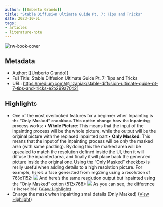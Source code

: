 ```yaml
---
author: [[Umberto Grando]]
title: "Stable Diffusion Ultimate Guide Pt. 7: Tips and Tricks"
date: 2023-10-01
tags: 
- articles
- literature-note
---
```

![rw-book-cover](https://miro.medium.com/v2/resize:fit:1200/1*zV-JIbliUh-TWHqxa-qcTA.png)

## Metadata
- Author: [[Umberto Grando]]
- Full Title: Stable Diffusion Ultimate Guide Pt. 7: Tips and Tricks
- URL: https://medium.com/@inzaniak/stable-diffusion-ultimate-guide-pt-7-tips-and-tricks-e2b299a70421

## Highlights
- One of the most overlooked features for a beginner when Inpainting is the “Only Masked” checkbox. This option change how the Inpainting process works:
  • **Whole Picture**: This means that the input of the inpainting process will be the whole picture, while the output will be the original picture with the replaced inpainted part
  • **Only Masked**: This means that the input of the inpainting process will be only the masked area (with some padding). By doing this the masked area will be upscaled to match the resolution defined inside the UI, then it will diffuse the inpainted area, and finally it will place back the generated picture inside the original one.
  Using the “Only Masked” checkbox is really useful when adding details to a high resolution picture. For example, here’s a face generated from img2img using a resolution of 768x1152:
  ![](https://miro.medium.com/v2/resize:fit:336/1*9bXCHDlP0oDnl52L1VhRuQ.png)
  And here’s the same resolution output but inpainted using the “Only Masked” option (512x768):
  ![](https://miro.medium.com/v2/resize:fit:327/1*lb2ozffA8HKthCydzXQgDA.png)
  As you can see, the difference is incredible! ([View Highlight](https://read.readwise.io/read/01hbng8p5v5kbde40aj4kctdvm))
- Enlarge the mask when inpainting small details (Only Masked) ([View Highlight](https://read.readwise.io/read/01hbnyrk49dwb1zyy9emnmp2mm))
